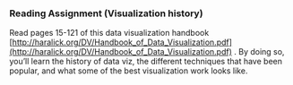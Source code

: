 ### Reading Assignment (Visualization history)

Read pages 15-121 of this data visualization handbook [http://haralick.org/DV/Handbook_of_Data_Visualization.pdf](http://haralick.org/DV/Handbook_of_Data_Visualization.pdf) . By doing so, you’ll learn the history of data viz, the different techniques that have been popular, and what some of the best visualization work looks like.